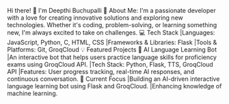Hi there! 👋 I'm Deepthi Buchupalli
🚀 About Me:
I'm a passionate developer with a love for creating innovative solutions and exploring new technologies. Whether it's coding, problem-solving, or learning something new, I'm always excited to take on challenges.
💻 Tech Stack
|Languages: JavaScript, Python, C, HTML, CSS
|Frameworks & Libraries: Flask
|Tools & Platforms: Git, GroqCloud
💡 Featured Projects
🔧 AI Language Learning Bot
|An interactive bot that helps users practice language skills for proficiency exams using GroqCloud API.
|Tech Stack: Python, Flask, TTS, GroqCloud API
|Features: User progress tracking, real-time AI responses, and continuous conversation.
🔎 Current Focus
|Building an AI-driven interactive language learning bot using Flask and GroqCloud.
|Enhancing knowledge of machine learning.



